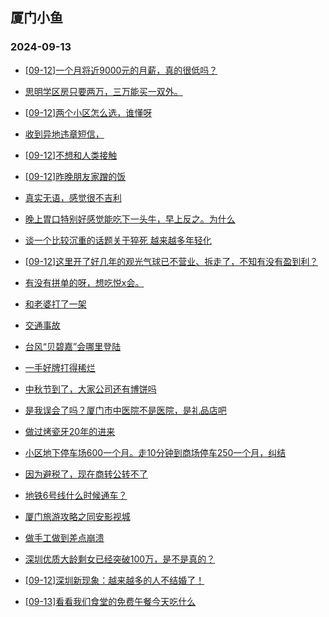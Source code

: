 ## 厦门小鱼 
### 2024-09-13

+ [[09-12]一个月将近9000元的月薪，真的很低吗？](http://bbs.xmfish.com/read-htm-tid-18242696.html)

+ [思明学区房只要两万，三万能买一双外。](http://bbs.xmfish.com/read-htm-tid-18242604.html)

+ [[09-12]两个小区怎么选，谁懂呀](http://bbs.xmfish.com/read-htm-tid-18242695.html)

+ [收到异地违章短信，](http://bbs.xmfish.com/read-htm-tid-18242727.html)

+ [[09-12]不想和人类接触](http://bbs.xmfish.com/read-htm-tid-18242618.html)

+ [[09-12]昨晚朋友家蹭的饭](http://bbs.xmfish.com/read-htm-tid-18242709.html)

+ [真实无语，感觉很不吉利](http://bbs.xmfish.com/read-htm-tid-18242806.html)

+ [晚上胃口特别好感觉能吃下一头牛，早上反之。为什么](http://bbs.xmfish.com/read-htm-tid-18242615.html)

+ [谈一个比较沉重的话题关于猝死 越来越多年轻化](http://bbs.xmfish.com/read-htm-tid-18242688.html)

+ [[09-12]这里开了好几年的观光气球已不营业、拆走了，不知有没有盈到利？](http://bbs.xmfish.com/read-htm-tid-18242744.html)

+ [有没有拼单的呀，想吃悦x会。](http://bbs.xmfish.com/read-htm-tid-18242690.html)

+ [和老婆打了一架](http://bbs.xmfish.com/read-htm-tid-18242934.html)

+ [交通事故](http://bbs.xmfish.com/read-htm-tid-18242748.html)

+ [台风“贝碧嘉”会哪里登陆](http://bbs.xmfish.com/read-htm-tid-18242735.html)

+ [一手好牌打得稀烂](http://bbs.xmfish.com/read-htm-tid-18242933.html)

+ [中秋节到了，大家公司还有博饼吗](http://bbs.xmfish.com/read-htm-tid-18242851.html)

+ [是我误会了吗？厦门市中医院不是医院，是礼品店吧](http://bbs.xmfish.com/read-htm-tid-18242731.html)

+ [做过烤瓷牙20年的进来](http://bbs.xmfish.com/read-htm-tid-18242778.html)

+ [小区地下停车场600一个月。走10分钟到商场停车250一个月，纠结](http://bbs.xmfish.com/read-htm-tid-18242972.html)

+ [因为避税了，现在商转公转不了](http://bbs.xmfish.com/read-htm-tid-18242963.html)

+ [地铁6号线什么时候通车？](http://bbs.xmfish.com/read-htm-tid-18242931.html)

+ [厦门旅游攻略之同安影视城](http://bbs.xmfish.com/read-htm-tid-18242874.html)

+ [做手工做到差点崩溃](http://bbs.xmfish.com/read-htm-tid-18242979.html)

+ [深圳优质大龄剩女已经突破100万，是不是真的？](http://bbs.xmfish.com/read-htm-tid-18242954.html)

+ [[09-12]深圳新现象：越来越多的人不结婚了！](http://bbs.xmfish.com/read-htm-tid-18243008.html)

+ [[09-13]看看我们食堂的免费午餐今天吃什么](http://bbs.xmfish.com/read-htm-tid-18243046.html)

